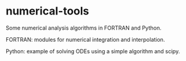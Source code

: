 # numerical-tools
Some numerical analysis algorithms in FORTRAN and Python. 

FORTRAN: modules for numerical integration and interpolation. 

Python: example of solving ODEs using a simple algorithm and scipy.
